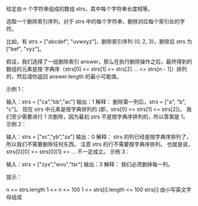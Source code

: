 给定由 n 个字符串组成的数组 strs，其中每个字符串长度相等。

选取一个删除索引序列，对于 strs 中的每个字符串，删除对应每个索引处的字符。

比如，有 strs = ["abcdef", "uvwxyz"]，删除索引序列 {0, 2, 3}，删除后 strs 为["bef", "vyz"]。

假设，我们选择了一组删除索引 answer，那么在执行删除操作之后，最终得到的数组的元素是按 字典序（strs[0] <= strs[1] <= strs[2] ... <= strs[n - 1]）排列的，然后请你返回 answer.length 的最小可能值。

示例 1：

输入：strs = ["ca","bb","ac"]
输出：1
解释：
删除第一列后，strs = ["a", "b", "c"]。
现在 strs 中元素是按字典排列的 (即，strs[0] <= strs[1] <= strs[2])。
我们至少需要进行 1 次删除，因为最初 strs 不是按字典序排列的，所以答案是 1。
示例 2：

输入：strs = ["xc","yb","za"]
输出：0
解释：
strs 的列已经是按字典序排列了，所以我们不需要删除任何东西。
注意 strs 的行不需要按字典序排列。
也就是说，strs[0][0] <= strs[0][1] <= ... 不一定成立。
示例 3：

输入：strs = ["zyx","wvu","tsr"]
输出：3
解释：
我们必须删掉每一列。

提示：

n == strs.length
1 <= n <= 100
1 <= strs[i].length <= 100
strs[i] 由小写英文字母组成
